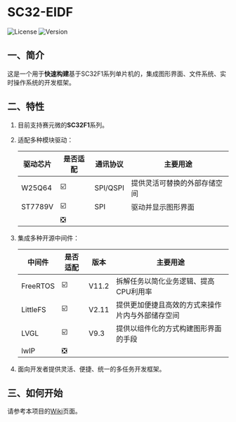 # SC32-EIDF

![License](https://img.shields.io/badge/license-MIT-blue.svg)
![Version](https://img.shields.io/badge/version-1.0.0-green.svg)

## 一、简介

这是一个用于**快速构建**基于SC32F1系列单片机的，集成图形界面、文件系统、实时操作系统的开发框架。

## 二、特性

1. 目前支持赛元微的**SC32F1**系列。
2. 适配多种模块驱动：

    |驱动芯片|是否适配|通讯协议|主要用途|
    |-|-|-|-|
    |W25Q64|☑️|SPI/QSPI|提供灵活可替换的外部存储空间|
    |ST7789V|☑️|SPI|驱动并显示图形界面|
    ||❎|||

3. 集成多种开源中间件：

    |中间件|是否适配|版本|主要用途|
    |-|-|-|-|
    |FreeRTOS|☑️|V11.2|拆解任务以简化业务逻辑、提高CPU利用率|
    |LittleFS|☑️|V2.11|提供更加便捷且高效的方式来操作片内与外部储存空间|
    |LVGL|☑️|V9.3|提供以组件化的方式构建图形界面的手段|
    |lwIP|❎|||

4. 面向开发者提供灵活、便捷、统一的多任务开发框架。

## 三、如何开始

请参考本项目的[Wiki](https://github.com/proyrb-reginald/SC32-EIDF/wiki)页面。
